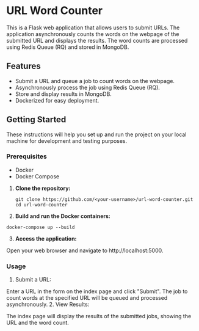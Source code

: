 # URL Word Counter

This is a Flask web application that allows users to submit URLs. The application asynchronously counts the words on the webpage of the submitted URL and displays the results. The word counts are processed using Redis Queue (RQ) and stored in MongoDB.

## Features

- Submit a URL and queue a job to count words on the webpage.
- Asynchronously process the job using Redis Queue (RQ).
- Store and display results in MongoDB.
- Dockerized for easy deployment.

## Getting Started

These instructions will help you set up and run the project on your local machine for development and testing purposes.

### Prerequisites

- Docker
- Docker Compose


1. **Clone the repository:**

   ```
   git clone https://github.com/<your-username>/url-word-counter.git
   cd url-word-counter
   ```

2. **Build and run the Docker containers:**

```docker-compose up --build```

3. **Access the application:**

Open your web browser and navigate to http://localhost:5000.


### Usage
1. Submit a URL:

Enter a URL in the form on the index page and click "Submit".
The job to count words at the specified URL will be queued and processed asynchronously.
2. View Results:

The index page will display the results of the submitted jobs, showing the URL and the word count.